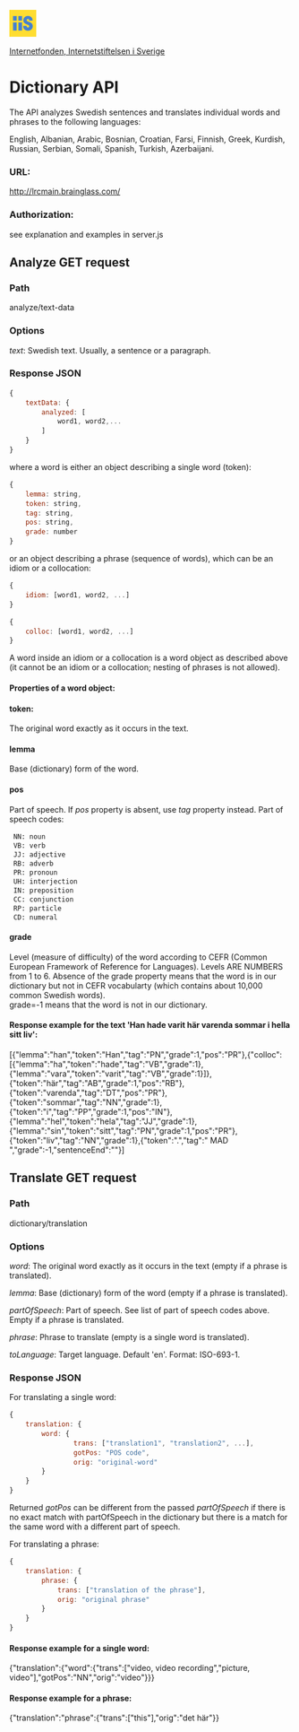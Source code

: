 ﻿[<img src="iis.png">](https://www.iis.se/)

[Internetfonden, Internetstiftelsen i Sverige](https://www.iis.se/)

# Dictionary API

The API analyzes Swedish sentences and translates individual words and phrases to the following languages:

English, Albanian, Arabic, Bosnian, Croatian, Farsi, Finnish, Greek, Kurdish, Russian, Serbian, Somali, Spanish, Turkish, Azerbaijani.

### URL:

http://lrcmain.brainglass.com/

### Authorization:

see explanation and examples in server.js

## Analyze GET request

### Path

analyze/text-data

### Options

*text*: Swedish text. Usually, a sentence or a paragraph.

### Response JSON

```javascript
{
    textData: {
        analyzed: [
            word1, word2,...
        ]
    }
}
```
where a word is either an object describing a single word (token):
```javascript
{
    lemma: string,
    token: string,
    tag: string,
    pos: string,
    grade: number
}
```
or an object describing a phrase (sequence of words), which can be an idiom or a collocation: 
```javascript
{
    idiom: [word1, word2, ...]
}
```
```javascript
{
    colloc: [word1, word2, ...]
}
```
A word inside an idiom or a collocation is a word object as described above (it cannot be an idiom or a collocation; nesting of phrases is not allowed).

#### Properties of a word object:

#### token:
The original word exactly as it occurs in the text.

#### lemma
Base (dictionary) form of the word.

#### pos
Part of speech. If *pos* property is absent, use *tag* property instead. Part of speech codes:

     NN: noun  
     VB: verb  
     JJ: adjective  
     RB: adverb  
     PR: pronoun  
     UH: interjection  
     IN: preposition  
     CC: conjunction  
     RP: particle  
     CD: numeral  

#### grade
Level (measure of difficulty) of the word according to CEFR (Common European Framework of Reference for Languages).
     Levels ARE NUMBERS from 1 to 6. Absence of the grade property means that the word is in our dictionary but not
     in CEFR vocabularty (which contains about 10,000 common Swedish words).  
     grade=-1 means that the word is not in our dictionary.

#### Response example for the text 'Han hade varit här varenda sommar i hella sitt liv':
 
[{"lemma":"han","token":"Han","tag":"PN","grade":1,"pos":"PR"},{"colloc":[{"lemma":"ha","token":"hade","tag":"VB","grade":1},{"lemma":"vara","token":"varit","tag":"VB","grade":1}]},{"token":"här","tag":"AB","grade":1,"pos":"RB"},{"token":"varenda","tag":"DT","pos":"PR"},{"token":"sommar","tag":"NN","grade":1},{"token":"i","tag":"PP","grade":1,"pos":"IN"},{"lemma":"hel","token":"hela","tag":"JJ","grade":1},{"lemma":"sin","token":"sitt","tag":"PN","grade":1,"pos":"PR"},{"token":"liv","tag":"NN","grade":1},{"token":".","tag":" MAD ","grade":-1,"sentenceEnd":""}]

## Translate GET request

### Path

dictionary/translation

### Options

*word*: The original word exactly as it occurs in the text (empty if a phrase is translated).

*lemma*: Base (dictionary) form of the word (empty if a phrase is translated).

*partOfSpeech*: Part of speech. See list of part of speech codes above. Empty if a phrase is translated.

*phrase*: Phrase to translate (empty is a single word is translated).

*toLanguage*: Target language.  Default 'en'. Format: ISO-693-1.

### Response JSON
For translating a single word:
```javascript
{
    translation: {
        word: {
                trans: ["translation1", "translation2", ...],
                gotPos: "POS code",
                orig: "original-word"
        }
    }
}
```
Returned *gotPos* can be different from the passed *partOfSpeech* if there is no exact match with partOfSpeech in the dictionary but there is a match for the same word with a different part of speech.     

For translating a phrase:
```javascript
{
    translation: {
        phrase: {
            trans: ["translation of the phrase"],
            orig: "original phrase"
        }
    }
}
```

#### Response example for a single word:

{"translation":{"word":{"trans":["video, video recording","picture, video"],"gotPos":"NN","orig":"video"}}}

#### Response example for a phrase:

{"translation":"phrase":{"trans":["this"],"orig":"det här"}}
 
